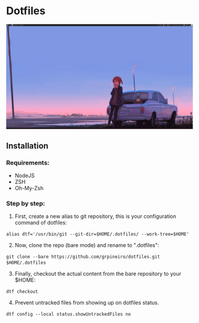 # Dotfiles

[![Watch the video](./dotfiles-video-thumb.png)](https://drive.google.com/file/d/1cfBTURKmD6UWphTQB7rVPh_A7FqVGhKa/view?usp=sharing)

## Installation

### Requirements:

- NodeJS
- ZSH
- Oh-My-Zsh

### Step by step:

1. First, create a new alias to git repository, this is your configuration command of dotfiles:

```shell
alias dtf='/usr/bin/git --git-dir=$HOME/.dotfiles/ --work-tree=$HOME'
```

2. Now, clone the repo (bare mode) and rename to ".dotfiles":

```shell
git clone --bare https://github.com/grpineiro/dotfiles.git $HOME/.dotfiles
```

3. Finally, checkout the actual content from the bare repository to your $HOME:

```shell
dtf checkout
```

4. Prevent untracked files from showing up on dotfiles status.

```shell
dtf config --local status.showUntrackedFiles no
```
